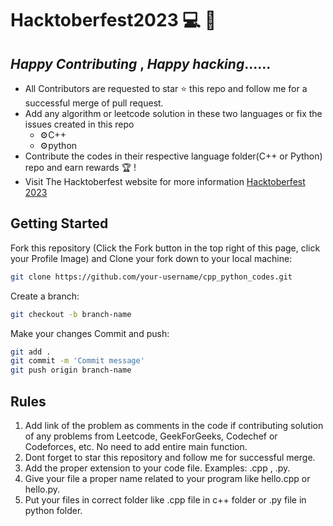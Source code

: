 # Hacktoberfest2023 💻 🚀 
## _Happy Contributing_ , _Happy hacking_......
- All Contributors are requested to star ⭐ this repo and follow me for a successful merge of pull request.
- Add any algorithm or leetcode solution in these two languages or fix the issues created in this repo
  - ⚙️C++ 
  - ⚙️python 
- Contribute the codes in their respective language folder(C++ or Python) repo and earn rewards 🏆 !
-  Visit The Hacktoberfest website for more information [Hacktoberfest 2023](https://hacktoberfest.com/) 

## Getting Started
Fork this repository (Click the Fork button in the top right of this page, click your Profile Image)
and Clone your fork down to your local machine:

```sh
git clone https://github.com/your-username/cpp_python_codes.git
```

Create a branch:

```sh
git checkout -b branch-name
```

Make your changes 
Commit and push:

```sh
git add .
git commit -m 'Commit message'
git push origin branch-name
```
## Rules
1. Add link of the problem as comments in the code if contributing solution of any problems from Leetcode, GeekForGeeks, Codechef or Codeforces, etc. No need to add entire main function.
2. Dont forget to star this repository and follow me for successful merge.
3. Add the proper extension to your code file. Examples: .cpp , .py.
4. Give your file a proper name related to your program like hello.cpp or hello.py.
5. Put your files in correct folder like .cpp file in  c++ folder or .py file in python folder.

